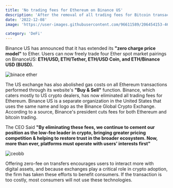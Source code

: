 ```yaml
---
title: 'No trading fees for Ethereum on Binance US'
description: 'After the removal of all trading fees for Bitcoin transactions by cryptocurrency exchanges, Binance Us has now eliminated trading fees for Ethereum transactions'
date: '2022-12-08'
image: 'https://user-images.githubusercontent.com/96611589/206454153-4638bfbc-e0f5-4b2e-bd0d-44112404c1a9.jpg'

category: 'DeFi'
---
```



Binance US has announced that it has extended its __"zero charge price model"__ to Ether. Users can now freely trade four Ether spot market pairings on BinanceUS: __ETH/USD, ETH/Tether, ETH/USD Coin, and ETH/Binance USD (BUSD).__


![binace ether](https://user-images.githubusercontent.com/96611589/206449046-70940842-14e7-44a0-9b4a-d7faa5803447.png)


The US exchange has also abolished gas costs on all Ethereum transactions performed through its website's __"Buy & Sell"__ function.
Binance, which caters mostly to US crypto dealers, has now eliminated all trading fees for Ethereum. Binance US is a separate organization in the United States that uses the same name and logo as the Binance Global Crypto Exchange. According to a source, Binance's president cuts fees for both Ethereum and bitcoin trading.


The CEO Said __"By eliminating these fees, we continue to cement our position as the low-fee leader in crypto, bringing greater pricing competition & helping to restore trust in the broader ecosystem. Now, more than ever, platforms must operate with users’ interests first"__


![ceobb](https://user-images.githubusercontent.com/96611589/206452385-34bbd8e4-4f7c-4eeb-a220-c0dbdebde9df.png)


Offering zero-fee on transfers encourages users to interact more with digital assets, and because exchanges play a critical role in crypto adoption, the firm has taken these efforts to benefit consumers. If the transaction is too costly, most consumers will not use these technologies.
